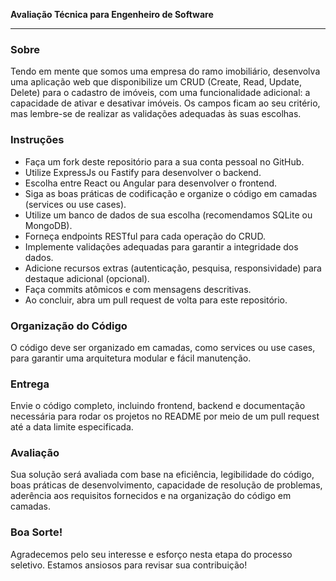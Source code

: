**Avaliação Técnica para Engenheiro de Software**

---

### Sobre

Tendo em mente que somos uma empresa do ramo imobiliário, desenvolva uma aplicação web que disponibilize um CRUD (Create, Read, Update, Delete) para o cadastro de imóveis, com uma funcionalidade adicional: a capacidade de ativar e desativar imóveis. Os campos ficam ao seu critério, mas lembre-se de realizar as validações adequadas às suas escolhas.

### Instruções

- Faça um fork deste repositório para a sua conta pessoal no GitHub.
- Utilize ExpressJs ou Fastify para desenvolver o backend.
- Escolha entre React ou Angular para desenvolver o frontend.
- Siga as boas práticas de codificação e organize o código em camadas (services ou use cases).
- Utilize um banco de dados de sua escolha (recomendamos SQLite ou MongoDB).
- Forneça endpoints RESTful para cada operação do CRUD.
- Implemente validações adequadas para garantir a integridade dos dados.
- Adicione recursos extras (autenticação, pesquisa, responsividade) para destaque adicional (opcional).
- Faça commits atômicos e com mensagens descritivas.
- Ao concluir, abra um pull request de volta para este repositório.

### Organização do Código

O código deve ser organizado em camadas, como services ou use cases, para garantir uma arquitetura modular e fácil manutenção.

### Entrega

Envie o código completo, incluindo frontend, backend e documentação necessária para rodar os projetos no README por meio de um pull request até a data limite especificada.

### Avaliação

Sua solução será avaliada com base na eficiência, legibilidade do código, boas práticas de desenvolvimento, capacidade de resolução de problemas, aderência aos requisitos fornecidos e na organização do código em camadas.

### Boa Sorte!

Agradecemos pelo seu interesse e esforço nesta etapa do processo seletivo. Estamos ansiosos para revisar sua contribuição!
